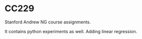 # CC229
Stanford Andrew NG course assignments.

It contains python experiments as well.
Adding linear regression.
